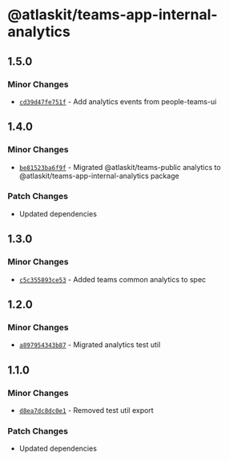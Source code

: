 # @atlaskit/teams-app-internal-analytics

## 1.5.0

### Minor Changes

- [`cd39d47fe751f`](https://bitbucket.org/atlassian/atlassian-frontend-monorepo/commits/cd39d47fe751f) -
  Add analytics events from people-teams-ui

## 1.4.0

### Minor Changes

- [`be81523ba6f9f`](https://bitbucket.org/atlassian/atlassian-frontend-monorepo/commits/be81523ba6f9f) -
  Migrated @atlaskit/teams-public analytics to @atlaskit/teams-app-internal-analytics package

### Patch Changes

- Updated dependencies

## 1.3.0

### Minor Changes

- [`c5c355893ce53`](https://bitbucket.org/atlassian/atlassian-frontend-monorepo/commits/c5c355893ce53) -
  Added teams common analytics to spec

## 1.2.0

### Minor Changes

- [`a897954343b87`](https://bitbucket.org/atlassian/atlassian-frontend-monorepo/commits/a897954343b87) -
  Migrated analytics test util

## 1.1.0

### Minor Changes

- [`d8ea7dc8dc0e1`](https://bitbucket.org/atlassian/atlassian-frontend-monorepo/commits/d8ea7dc8dc0e1) -
  Removed test util export

### Patch Changes

- Updated dependencies
